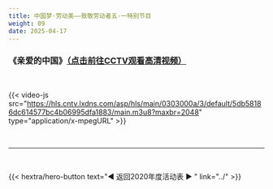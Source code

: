 ```yaml
---
title: 中国梦·劳动美——致敬劳动者五·一特别节目
weight: 09
date: 2025-04-17
---
```


### 《亲爱的中国》[（点击前往CCTV观看高清视频）](https://tv.cctv.com/2020/05/01/VIDEc7UJAMPPN439s3oTVDZr200501.shtml)

<br>

{{< video-js src="https://hls.cntv.lxdns.com/asp/hls/main/0303000a/3/default/5db58186dc614577bc4b06995dfa1883/main.m3u8?maxbr=2048" type="application/x-mpegURL" >}}



<br>
<hr>
<br>

{{< hextra/hero-button text="◀ 返回2020年度活动表 ▶ " link="../" >}}

